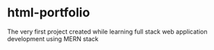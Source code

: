 # html-portfolio
The very first project created while learning full stack web application development using MERN stack
